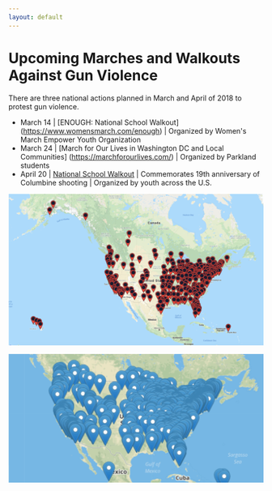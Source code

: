 ```yaml
---
layout: default
---
```


Upcoming Marches and Walkouts Against Gun Violence
=================

There are three national actions planned in March and April of 2018 to protest gun violence. 
* March 14 | [ENOUGH: National School Walkout] (https://www.womensmarch.com/enough) | Organized by Women's March Empower Youth Organization
* March 24 | [March for Our Lives in Washington DC and Local Communities] (https://marchforourlives.com/) | Organized by Parkland students
* April 20 | [National School Walkout](http://nationalschoolwalkout.us/) | Commemorates 19th anniversary of Columbine shooting | Organized by youth across the U.S. 

![alt text](/images/will-i-be-alone-map-1.png)

![alt text](/images/will-i-be-alone-map-2.png)
